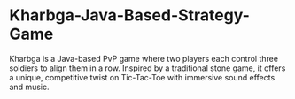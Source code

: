 # Kharbga-Java-Based-Strategy-Game
Kharbga is a Java-based PvP game where two players each control three soldiers to align them in a row. Inspired by a traditional stone game, it offers a unique, competitive twist on Tic-Tac-Toe with immersive sound effects and music.
